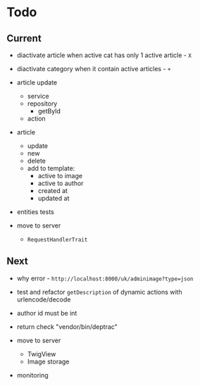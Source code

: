 # Todo

## Current

- diactivate article when active cat has only 1 active article - `X`
- diactivate category when it contain active articles - `+`

- article update
  - service
  - repository
    - getById
  - action

- article
  - update
  - new
  - delete
  - add to template:
    - active to image
    - active to author
    - created at
    - updated at

- entities tests
- move to server
  - `RequestHandlerTrait`

## Next

- why error - `http://localhost:8000/uk/adminimage?type=json`
- test and refactor `getDescription` of dynamic actions with urlencode/decode

- author id must be int

- return check "vendor/bin/deptrac"

- move to server
  - TwigView
  - Image storage

- monitoring
